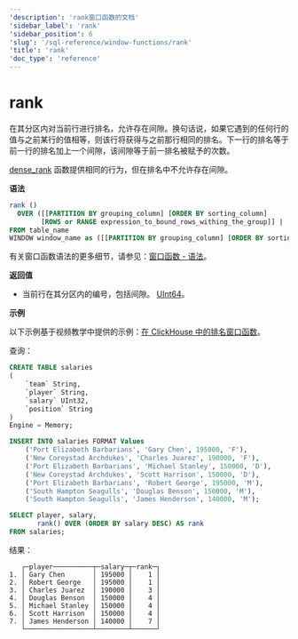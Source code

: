 ```yaml
---
'description': 'rank窗口函数的文档'
'sidebar_label': 'rank'
'sidebar_position': 6
'slug': '/sql-reference/window-functions/rank'
'title': 'rank'
'doc_type': 'reference'
---
```



# rank

在其分区内对当前行进行排名，允许存在间隙。换句话说，如果它遇到的任何行的值与之前某行的值相等，则该行将获得与之前那行相同的排名。下一行的排名等于前一行的排名加上一个间隙，该间隙等于前一排名被赋予的次数。

[dense_rank](./dense_rank.md) 函数提供相同的行为，但在排名中不允许存在间隙。

**语法**

```sql
rank ()
  OVER ([[PARTITION BY grouping_column] [ORDER BY sorting_column]
        [ROWS or RANGE expression_to_bound_rows_withing_the_group]] | [window_name])
FROM table_name
WINDOW window_name as ([[PARTITION BY grouping_column] [ORDER BY sorting_column])
```

有关窗口函数语法的更多细节，请参见：[窗口函数 - 语法](./index.md/#syntax)。

**返回值**

- 当前行在其分区内的编号，包括间隙。 [UInt64](../data-types/int-uint.md)。

**示例**

以下示例基于视频教学中提供的示例：[在 ClickHouse 中的排名窗口函数](https://youtu.be/Yku9mmBYm_4?si=XIMu1jpYucCQEoXA)。

查询：

```sql
CREATE TABLE salaries
(
    `team` String,
    `player` String,
    `salary` UInt32,
    `position` String
)
Engine = Memory;

INSERT INTO salaries FORMAT Values
    ('Port Elizabeth Barbarians', 'Gary Chen', 195000, 'F'),
    ('New Coreystad Archdukes', 'Charles Juarez', 190000, 'F'),
    ('Port Elizabeth Barbarians', 'Michael Stanley', 150000, 'D'),
    ('New Coreystad Archdukes', 'Scott Harrison', 150000, 'D'),
    ('Port Elizabeth Barbarians', 'Robert George', 195000, 'M'),
    ('South Hampton Seagulls', 'Douglas Benson', 150000, 'M'),
    ('South Hampton Seagulls', 'James Henderson', 140000, 'M');
```

```sql
SELECT player, salary,
       rank() OVER (ORDER BY salary DESC) AS rank
FROM salaries;
```

结果：

```response
   ┌─player──────────┬─salary─┬─rank─┐
1. │ Gary Chen       │ 195000 │    1 │
2. │ Robert George   │ 195000 │    1 │
3. │ Charles Juarez  │ 190000 │    3 │
4. │ Douglas Benson  │ 150000 │    4 │
5. │ Michael Stanley │ 150000 │    4 │
6. │ Scott Harrison  │ 150000 │    4 │
7. │ James Henderson │ 140000 │    7 │
   └─────────────────┴────────┴──────┘
```
